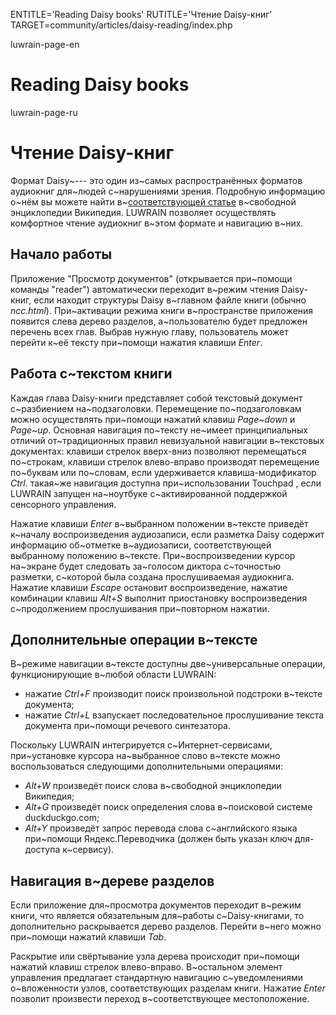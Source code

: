 
ENTITLE='Reading Daisy books'
RUTITLE='Чтение Daisy-книг'
TARGET=community/articles/daisy-reading/index.php

luwrain-page-en

# Reading Daisy books

luwrain-page-ru

# Чтение Daisy-книг

Формат Daisy~--- это один из~самых распространённых форматов  аудиокниг  для~людей с~нарушениями зрения.
Подробную информацию о~нём вы можете найти в~[соответствующей статье](https://ru.wikipedia.org/wiki/DAISY) в~свободной энциклопедии Википедия.
LUWRAIN позволяет осуществлять комфортное чтение  аудиокниг в~этом формате и навигацию  в~них.

## Начало работы

Приложение "Просмотр документов" (открывается при~помощи команды "reader")
автоматически переходит в~режим чтения Daisy-книг, если находит  структуры Daisy в~главном файле книги (обычно _ncc.html_).
При~активации режима  книги в~пространстве приложения появится слева дерево разделов,
а~пользователю будет предложен перечень всех глав.
Выбрав нужную главу, пользователь может перейти к~её тексту при~помощи нажатия клавиши _Enter_.



## Работа с~текстом книги


Каждая глава Daisy-книги представляет собой текстовый документ с~разбиением на~подзаголовки.
Перемещение по~подзаголовкам можно осуществлять при~помощи нажатий клавиш _Page~down_ и _Page~up_.
Основная навигация по~тексту не~имеет принципиальных отличий от~традиционных правил невизуальной навигации в~текстовых документах:
клавиши стрелок вверх-вниз  позволяют перемещаться по~строкам,
клавиши  стрелок влево-вправо производят перемещение по~буквам или по~словам, если удерживается клавиша-модификатор _Ctrl_.
такая~же навигация доступна при~использовании Touchpad ,
если LUWRAIN запущен на~ноутбуке с~активированной поддержкой сенсорного управления.

Нажатие клавиши _Enter_ в~выбранном положении в~тексте приведёт к~началу воспроизведения аудиозаписи,
если разметка Daisy содержит информацию об~отметке в~аудиозаписи, соответствующей  выбранному положению в~тексте.
При~воспроизведении  курсор на~экране будет следовать за~голосом диктора с~точностью разметки,
с~которой была создана прослушиваемая аудиокнига.
Нажатие клавиши _Escape_ остановит воспроизведение,
нажатие комбинации клавиш _Alt+S_ выполнит приостановку воспроизведения с~продолжением прослушивания при~повторном нажатии.

## Дополнительные операции в~тексте

В~режиме навигации в~тексте доступны две~универсальные  операции, функционирующие в~любой области LUWRAIN:

* нажатие _Ctrl+F_ производит поиск произвольной подстроки в~тексте документа;
* нажатие _Ctrl+L_ взапускает последовательное прослушивание текста документа при~помощи речевого синтезатора.

Поскольку LUWRAIN интегрируется с~Интернет-сервисами,
при~установке курсора на~выбранное слово в~тексте можно воспользоваться следующими дополнительными операциями:

* _Alt+W_ произведёт поиск слова в~свободной энциклопедии Википедия;
* _Alt+G_ произведёт поиск определения слова в~поисковой системе duckduckgo.com;
* _Alt+Y_ произведёт запрос перевода слова с~английского языка при~помощи Яндекс.Переводчика (должен быть указан ключ для-доступа к~сервису).


## Навигация в~дереве разделов

Если приложение для~просмотра документов переходит в~режим книги,
что является обязательным для~работы с~Daisy-книгами,
то  дополнительно раскрывается дерево разделов.
Перейти в~него можно при~помощи нажатий клавиши _Tab_.

Раскрытие или свёртывание узла дерева происходит при~помощи нажатий клавиш стрелок влево-вправо.
В~остальном  элемент управления предлагает стандартную навигацию
с~уведомлениями о~вложенности узлов,
соответствующих разделам книги.
Нажатие _Enter_ позволит произвести переход в~соответствующее местоположение.
